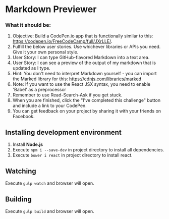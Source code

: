 # Markdown Previewer #

### What it should be: ###

1. Objective: Build a CodePen.io app that is functionally similar to this: https://codepen.io/FreeCodeCamp/full/JXrLLE/.
1. Fulfill the below user stories. Use whichever libraries or APIs you need. Give it your own personal style.
1. User Story: I can type GitHub-flavored Markdown into a text area.
1. User Story: I can see a preview of the output of my markdown that is updated as I type.
1. Hint: You don't need to interpret Markdown yourself - you can import the Marked library for this: https://cdnjs.com/libraries/marked
1. Note: If you want to use the React JSX syntax, you need to enable 'Babel' as a preprocessor
1. Remember to use Read-Search-Ask if you get stuck.
1. When you are finished, click the "I've completed this challenge" button and include a link to your CodePen.
1. You can get feedback on your project by sharing it with your friends on Facebook.

## Installing development environment ##
1. Install **Node.js**
2. Execute `npm i --save-dev` in project directory to install all dependencies.
3. Execute `bower i react` in project directory to install react.

## Watching ##
Execute `gulp watch` and browser will open.

## Building ##
Execute `gulp build` and browser will open.